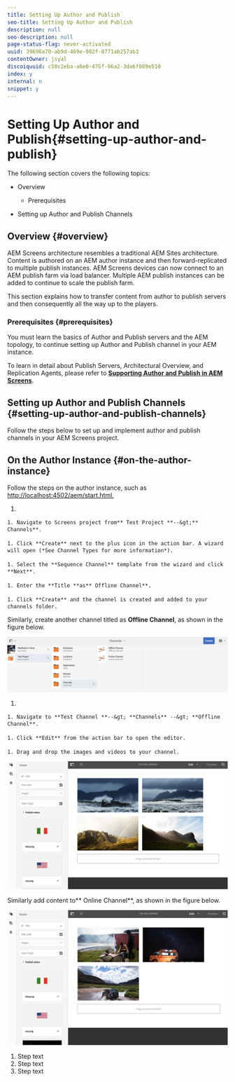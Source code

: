 ```yaml
---
title: Setting Up Author and Publish
seo-title: Setting Up Author and Publish
description: null
seo-description: null
page-status-flag: never-activated
uuid: 39696a70-ab9d-469e-982f-8771ab257ab3
contentOwner: jsyal
discoiquuid: c50c2eba-a6e0-475f-96a2-3da6f089e510
index: y
internal: n
snippet: y
---
```


# Setting Up Author and Publish{#setting-up-author-and-publish}

The following section covers the following topics:

* Overview

    * Prerequisites

* Setting up Author and Publish Channels

## Overview {#overview}

AEM Screens architecture resembles a traditional AEM Sites architecture. Content is authored on an AEM author instance and then forward-replicated to multiple publish instances. AEM Screens devices can now connect to an AEM publish farm via load balancer. Multiple AEM publish instances can be added to continue to scale the publish farm.

This section explains how to transfer content from author to publish servers and then consequently all the way up to the players.

### Prerequisites {#prerequisites}

You must learn the basics of Author and Publish servers and the AEM topology, to continue setting up Author and Publish channel in your AEM instance.

To learn in detail about Publish Servers, Architectural Overview, and Replication Agents, please refer to [**Supporting Author and Publish in AEM Screens**](../../screens/using/author-and-publish.md).

## Setting up Author and Publish Channels {#setting-up-author-and-publish-channels}

Follow the steps below to set up and implement author and publish channels in your AEM Screens project.

## On the Author Instance {#on-the-author-instance}

Follow the steps on the author instance, such as [http://localhost:4502/aem/start.html.](/aem/start)

1.

    1. Navigate to Screens project from** Test Project **--&gt;** Channels**.
    
    1. Click **Create** next to the plus icon in the action bar. A wizard will open (*See Channel Types for more information*).
    
    1. Select the **Sequence Channel** template from the wizard and click **Next**.
    
    1. Enter the **Title **as** Offline Channel**.
    
    1. Click **Create** and the channel is created and added to your channels folder.

   Similarly, create another channel titled as **Offline Channel**, as shown in the figure below.

   ![](assets/screen_shot_2018-12-03at15354pm.png)

1.

    1. Navigate to **Test Channel **--&gt; **Channels** --&gt; **Offline Channel**.
    
    1. Click **Edit** from the action bar to open the editor.  
    
    1. Drag and drop the images and videos to your channel.

   ![](assets/screen_shot_2018-12-03at23332pm.png)

   Similarly add content to** Online Channel**, as shown in the figure below.

   ![](assets/screen_shot_2018-12-03at23239pm.png)

1. Step text
1. Step text
1. Step text

